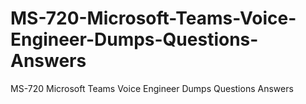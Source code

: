 # MS-720-Microsoft-Teams-Voice-Engineer-Dumps-Questions-Answers
MS-720 Microsoft Teams Voice Engineer Dumps Questions Answers
